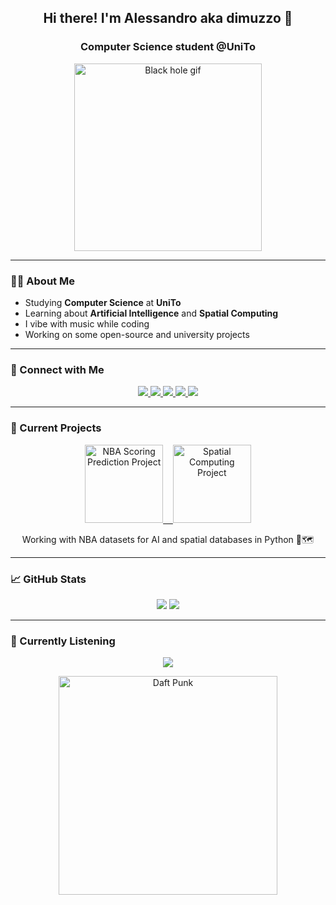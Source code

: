 <h2 align="center">Hi there! I'm Alessandro aka dimuzzo 👋</h2>
<h3 align="center">Computer Science student @UniTo</h3>

<div align="center">
  <img src="https://media1.tenor.com/m/MMkyUgApgcAAAAAC/black-hole.gif" alt="Black hole gif" width="300"/>
</div>

---

### 👨‍💻 About Me

- Studying **Computer Science** at **UniTo**
- Learning about **Artificial Intelligence** and **Spatial Computing**
- I vibe with music while coding
- Working on some open-source and university projects

---

### 🔗 Connect with Me

<p align="center">
  <a href="https://www.linkedin.com/in/alessandro-demo-b844a8301" target="_blank">
    <img src="https://img.shields.io/badge/LinkedIn-0077B5?style=flat&logo=linkedin&logoColor=white" />
  </a>
  <a href="https://t.me/dimuzzo" target="_blank">
    <img src="https://img.shields.io/badge/Telegram-26A5E4?style=flat&logo=telegram&logoColor=white" />
  </a>
  <a href="https://leetcode.com/dimuzzo/" target="_blank">
    <img src="https://img.shields.io/badge/LeetCode-FFA116?style=flat&logo=leetcode&logoColor=black" />
  </a>
  <a href="https://letterboxd.com/dimuzzo/" target="_blank">
    <img src="https://img.shields.io/badge/Letterboxd-202830?style=flat&logo=letterboxd&logoColor=white" />
  </a>
  <a href="https://instagram.com/_aledemo" target="_blank">
    <img src="https://img.shields.io/badge/Instagram-E4405F?style=flat&logo=instagram&logoColor=white" />
  </a>
</p>

---

### 📂 Current Projects

<p align="center">
  <a href="https://github.com/dimuzzo/NBA-score-prediction" target="_blank">
    <img src="https://mir-s3-cdn-cf.behance.net/project_modules/max_632_webp/4c501c53340681.560909cf569ef.jpg" width="125" alt="NBA Scoring Prediction Project"/> &nbsp;&nbsp;
  </a>
  <a href="https://github.com/dimuzzo/testing-project" target="_blank">
    <img src="https://cdnb.artstation.com/p/assets/images/images/004/593/367/medium/guido-torres-0089.jpg?1484835365" width="125" alt="Spatial Computing Project"/>
  </a>
</p>

<p align="center">Working with NBA datasets for AI and spatial databases in Python 🏀🗺️</p>

---

### 📈 GitHub Stats

<p align="center">
  <img src="https://github-readme-stats.vercel.app/api?username=dimuzzo&show_icons=true&theme=radical" />
  <img src="https://github-readme-stats.vercel.app/api/top-langs/?username=dimuzzo&layout=compact&theme=radical" />
</p>

---

### 🎵 Currently Listening

<p align="center">
  <a href="https://youtu.be/TCd6PfxOy0Y?si=qZ4r4irbhi4v0-Pr" target="_blank">
    <img src="https://img.shields.io/badge/Veridis_Quo-202830?style=flat&logo=youtube&logoColor=red" />
  </a>
</p>

<div align="center">
  <img src="https://i.redd.it/hchp74msh6ly.gif" alt="Daft Punk" width="350"/>
</div>
